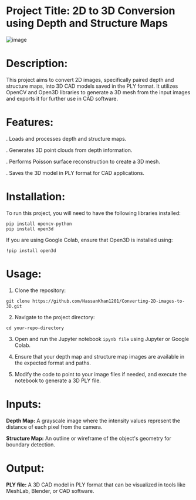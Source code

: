 # Project Title: 2D to 3D Conversion using Depth and Structure Maps
![image](https://github.com/user-attachments/assets/b23398cb-3154-47d8-9da4-ac59e752a7a5)

# Description:
This project aims to convert 2D images, specifically paired depth and structure maps, into 3D CAD models saved in the PLY format. It utilizes OpenCV and Open3D libraries to generate a 3D mesh from the input images and exports it for further use in CAD software.

# Features:
. Loads and processes depth and structure maps.

. Generates 3D point clouds from depth information.

. Performs Poisson surface reconstruction to create a 3D mesh.

. Saves the 3D model in PLY format for CAD applications.

# Installation:
To run this project, you will need to have the following libraries installed:
```
pip install opencv-python
pip install open3d
```

If you are using Google Colab, ensure that Open3D is installed using:
```
!pip install open3d
```

# Usage:
1. Clone the repository:
```
git clone https://github.com/HassanKhan1201/Converting-2D-images-to-3D.git
```
  
2. Navigate to the project directory:
```
cd your-repo-directory
```

3. Open and run the Jupyter notebook `ipynb file` using Jupyter or Google Colab.

4. Ensure that your depth map and structure map images are available in the expected format and paths.

5. Modify the code to point to your image files if needed, and execute the notebook to generate a 3D PLY file.
   
# Inputs:
**Depth Map:** A grayscale image where the intensity values represent the distance of each pixel from the camera.

**Structure Map:** An outline or wireframe of the object's geometry for boundary detection.

# Output:
**PLY file:** A 3D CAD model in PLY format that can be visualized in tools like MeshLab, Blender, or CAD software.
